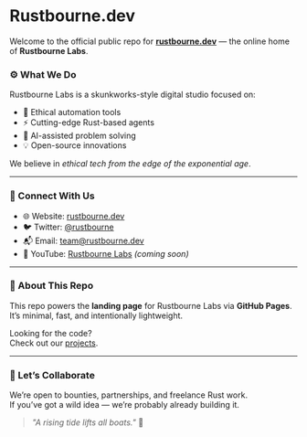 # Rustbourne.dev

Welcome to the official public repo for **[rustbourne.dev](https://rustbourne.dev)** — the online home of **Rustbourne Labs**.

### ⚙️ What We Do
Rustbourne Labs is a skunkworks-style digital studio focused on:
- 🔐 Ethical automation tools
- ⚡ Cutting-edge Rust-based agents
- 🧠 AI-assisted problem solving
- 💡 Open-source innovations

We believe in *ethical tech from the edge of the exponential age*.

---

### 📡 Connect With Us
- 🌐 Website: [rustbourne.dev](https://rustbourne.dev)
- 🐦 Twitter: [@rustbourne](https://twitter.com/rustbourne)
- 📬 Email: [team@rustbourne.dev](mailto:team@rustbourne.dev)
- 🎥 YouTube: [Rustbourne Labs](https://youtube.com/@rustbourne) *(coming soon)*

---

### 📌 About This Repo
This repo powers the **landing page** for Rustbourne Labs via **GitHub Pages**.  
It’s minimal, fast, and intentionally lightweight.

Looking for the code?  
Check out our [projects](https://github.com/rustbourne?tab=repositories).

---

### 🤝 Let’s Collaborate
We’re open to bounties, partnerships, and freelance Rust work.  
If you’ve got a wild idea — we’re probably already building it.

> *"A rising tide lifts all boats."* 🌊

